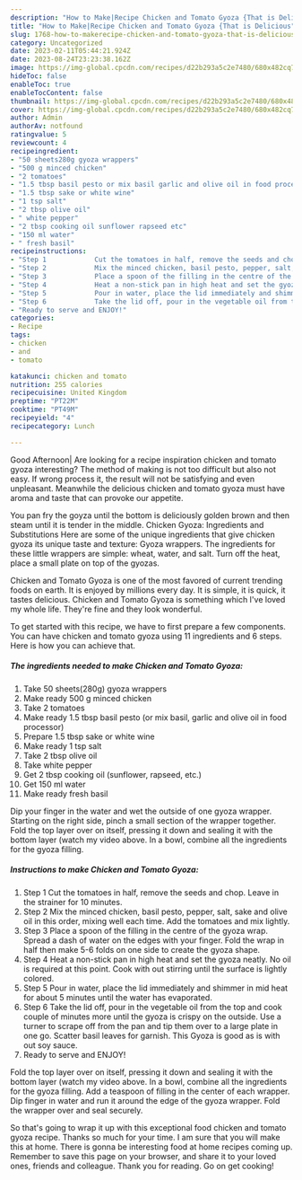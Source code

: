 ```yaml
---
description: "How to Make|Recipe Chicken and Tomato Gyoza {That is Delicious"
title: "How to Make|Recipe Chicken and Tomato Gyoza {That is Delicious"
slug: 1768-how-to-makerecipe-chicken-and-tomato-gyoza-that-is-delicious
category: Uncategorized
date: 2023-02-11T05:44:21.924Z
date: 2023-08-24T23:23:38.162Z
image: https://img-global.cpcdn.com/recipes/d22b293a5c2e7480/680x482cq70/chicken-and-tomato-gyoza-recipe-main-photo.jpg
hideToc: false
enableToc: true
enableTocContent: false
thumbnail: https://img-global.cpcdn.com/recipes/d22b293a5c2e7480/680x482cq70/chicken-and-tomato-gyoza-recipe-main-photo.jpg
cover: https://img-global.cpcdn.com/recipes/d22b293a5c2e7480/680x482cq70/chicken-and-tomato-gyoza-recipe-main-photo.jpg
author: Admin
authorAv: notfound
ratingvalue: 5
reviewcount: 4
recipeingredient:
- "50 sheets280g gyoza wrappers"
- "500 g minced chicken"
- "2 tomatoes"
- "1.5 tbsp basil pesto or mix basil garlic and olive oil in food processor"
- "1.5 tbsp sake or white wine"
- "1 tsp salt"
- "2 tbsp olive oil"
- " white pepper"
- "2 tbsp cooking oil sunflower rapseed etc"
- "150 ml water"
- " fresh basil"
recipeinstructions:
- "Step 1            Cut the tomatoes in half, remove the seeds and chop. Leave in the strainer for 10 minutes."
- "Step 2            Mix the minced chicken, basil pesto, pepper, salt, sake and olive oil in this order, mixing well each time. Add the tomatoes and mix lightly."
- "Step 3            Place a spoon of the filling in the centre of the gyoza wrap. Spread a dash of water on the edges with your finger. Fold the wrap in half then make 5-6 folds on one side to create the gyoza shape."
- "Step 4            Heat a non-stick pan in high heat and set the gyoza neatly. No oil is required at this point. Cook with out stirring until the surface is lightly colored."
- "Step 5            Pour in water, place the lid immediately and shimmer in mid heat for about 5 minutes until the water has evaporated."
- "Step 6            Take the lid off, pour in the vegetable oil from the top and cook couple of minutes more until the gyoza is crispy on the outside. Use a turner to scrape off from the pan and tip them over to a large plate in one go. Scatter basil leaves for garnish. This Gyoza is good as is with out soy sauce."
- "Ready to serve and ENJOY!"
categories:
- Recipe
tags:
- chicken
- and
- tomato

katakunci: chicken and tomato 
nutrition: 255 calories
recipecuisine: United Kingdom
preptime: "PT22M"
cooktime: "PT49M"
recipeyield: "4"
recipecategory: Lunch

---
```



Good Afternoon| Are looking for a recipe inspiration chicken and tomato gyoza interesting? The method of making is not too difficult but also not easy. If wrong process it, the result will not be satisfying and even unpleasant. Meanwhile the delicious chicken and tomato gyoza must have aroma and taste that can provoke our appetite.





You pan fry the goyza until the bottom is deliciously golden brown and then steam until it is tender in the middle. Chicken Gyoza: Ingredients and Substitutions Here are some of the unique ingredients that give chicken gyoza its unique taste and texture: Gyoza wrappers. The ingredients for these little wrappers are simple: wheat, water, and salt. Turn off the heat, place a small plate on top of the gyozas.

Chicken and Tomato Gyoza is one of the most favored of current trending foods on earth. It is enjoyed by millions every day. It is simple, it is quick, it tastes delicious. Chicken and Tomato Gyoza is something which I've loved my whole life. They're fine and they look wonderful.


To get started with this recipe, we have to first prepare a few components. You can have chicken and tomato gyoza using 11 ingredients and 6 steps. Here is how you can achieve that.

<!--inarticleads1-->

##### The ingredients needed to make Chicken and Tomato Gyoza:

1. Take 50 sheets(280g) gyoza wrappers
1. Make ready 500 g minced chicken
1. Take 2 tomatoes
1. Make ready 1.5 tbsp basil pesto (or mix basil, garlic and olive oil in food processor)
1. Prepare 1.5 tbsp sake or white wine
1. Make ready 1 tsp salt
1. Take 2 tbsp olive oil
1. Take  white pepper
1. Get 2 tbsp cooking oil (sunflower, rapseed, etc.)
1. Get 150 ml water
1. Make ready  fresh basil


Dip your finger in the water and wet the outside of one gyoza wrapper. Starting on the right side, pinch a small section of the wrapper together. Fold the top layer over on itself, pressing it down and sealing it with the bottom layer (watch my video above. In a bowl, combine all the ingredients for the gyoza filling. 

<!--inarticleads2-->

##### Instructions to make Chicken and Tomato Gyoza:

1. Step 1            Cut the tomatoes in half, remove the seeds and chop. Leave in the strainer for 10 minutes.
1. Step 2            Mix the minced chicken, basil pesto, pepper, salt, sake and olive oil in this order, mixing well each time. Add the tomatoes and mix lightly.
1. Step 3            Place a spoon of the filling in the centre of the gyoza wrap. Spread a dash of water on the edges with your finger. Fold the wrap in half then make 5-6 folds on one side to create the gyoza shape.
1. Step 4            Heat a non-stick pan in high heat and set the gyoza neatly. No oil is required at this point. Cook with out stirring until the surface is lightly colored.
1. Step 5            Pour in water, place the lid immediately and shimmer in mid heat for about 5 minutes until the water has evaporated.
1. Step 6            Take the lid off, pour in the vegetable oil from the top and cook couple of minutes more until the gyoza is crispy on the outside. Use a turner to scrape off from the pan and tip them over to a large plate in one go. Scatter basil leaves for garnish. This Gyoza is good as is with out soy sauce.
1. Ready to serve and ENJOY!

Fold the top layer over on itself, pressing it down and sealing it with the bottom layer (watch my video above. In a bowl, combine all the ingredients for the gyoza filling. Add a teaspoon of filling in the center of each wrapper. Dip finger in water and run it around the edge of the gyoza wrapper. Fold the wrapper over and seal securely. 

So that's going to wrap it up with this exceptional food chicken and tomato gyoza recipe. Thanks so much for your time. I am sure that you will make this at home. There is gonna be interesting food at home recipes coming up. Remember to save this page on your browser, and share it to your loved ones, friends and colleague. Thank you for reading. Go on get cooking!
